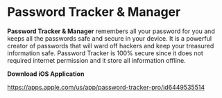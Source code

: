 # Password Tracker & Manager
**Password Tracker & Manager** remembers all your password for you and keeps all the passwords safe and secure in your device. It is a powerful creator of passwords that will ward off hackers and keep your treasured information safe. 
Password Tracker is 100% secure since it does not required internet permission and it store all information offline.

**Download iOS Application**

https://apps.apple.com/us/app/password-tracker-pro/id6449535514
